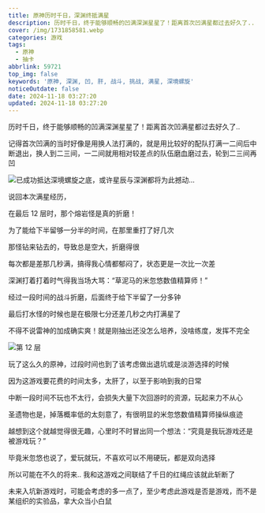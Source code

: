 ```yaml
---
title: 原神历时千日，深渊终抵满星
description: 历时千日，终于能够顺畅的凹满深渊星星了！距离首次凹满星都过去好久了..
cover: /img/1731858581.webp
categories: 游戏
tags:
  - 原神
  - 抽卡
abbrlink: 59721
top_img: false
keywords: '原神, 深渊, 凹, 肝, 战斗, 挑战, 满星, 深境螺旋'
noticeOutdate: false
date: 2024-11-18 03:27:20
updated: 2024-11-18 03:27:20
---
```


历时千日，终于能够顺畅的凹满深渊星星了！距离首次凹满星都过去好久了..

记得首次凹满的当时好像是用换人法打满的，就是用比较好的配队打满一二间后中断退出，换人到二三间，一二间就用相对较差点的队伍磨血磨过去，轮到二三间再凹

![已成功抵达深境螺旋之底，或许星辰与深渊都将为此撼动...](/img/1731858558.webp)

说回本次满星经历，

在最后 12 层时，那个熔岩怪是真的折磨！

为了能给下半留够一分半的时间，在那里重打了好几次

那怪钻来钻去的，导致总是空大，折磨得很

每次都是差那几秒满，搞得我心情都郁闷了，状态更是一次比一次差

深渊打着打着时气得我当场大骂：“草泥马的米忽悠数值精算师！”

经过一段时间的战斗折磨，后面终于给下半留了一分多钟

最后打水怪的时候也是在极限七分还差几秒之内打满星了

不得不说雷神的加成确实爽！就是刚抽出还没怎么培养，没啥练度，发挥不完全

![第 12 层](/img/1731858576.webp)

玩了这么久的原神，过段时间也到了该考虑做出退坑或是淡游选择的时候

因为这游戏要花费的时间太多，太肝了，以至于影响到我的日常

中断一段时间不玩也不太行，会损失大量下次回游时的资源，玩起来力不从心

圣遗物也是，掉落概率低的太刻意了，有很明显的米忽悠数值精算师操纵痕迹

越想到这个就越觉得很无趣，心里时不时冒出同一个想法：“究竟是我玩游戏还是被游戏玩？”

毕竟米忽悠也说了，爱玩就玩，不喜欢可以不用硬玩，都是双向选择

所以可能在不久的将来.. 我和这游戏之间联结了千日的红绳应该就此斩断了

未来入坑新游戏时，可能会考虑的多一点了，至少考虑此游戏是否是游戏，而不是某组织的实验品，拿大众当小白鼠

